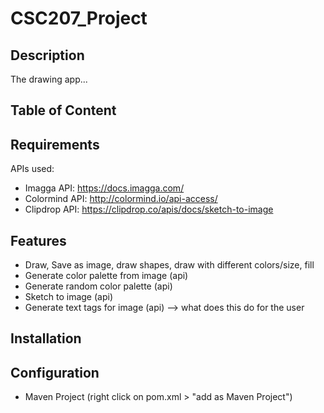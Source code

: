 # CSC207_Project

## Description

The drawing app...

## Table of Content

## Requirements

APIs used:
- Imagga API: https://docs.imagga.com/
- Colormind API: http://colormind.io/api-access/
- Clipdrop API: https://clipdrop.co/apis/docs/sketch-to-image

## Features
- Draw, Save as image, draw shapes, draw with different colors/size, fill
- Generate color palette from image (api)
- Generate random color palette (api)
- Sketch to image (api)
- Generate text tags for image (api) --> what does this do for the user

## Installation

## Configuration
- Maven Project (right click on pom.xml > "add as Maven Project")